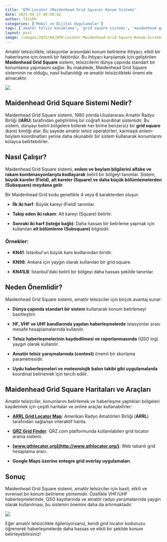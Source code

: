 ```yaml
---
title: 'QTH Locater (Maidenhead Grid Square) Konum Sistemi'
date: 2025-04-17 00:50:42
author: TA1SPH
categories: ['Mobil ve Dijital Uygulamalar']
tags: ['amatör telsiz konumlama', 'grid square sistemi', 'maidenhead grid', 'qth locator', 'vhf uhf grid']
layout: post
image: /images/2025/04/QTH-Locater-Maidenhead-Grid-Square-Konum-Sistemi.png
---
```


Amatör telsizcilikte, istasyonlar arasındaki konum belirleme ihtiyacı, etkili bir haberleşme için önemli bir faktördür. Bu ihtiyacı karşılamak için geliştirilen **Maidenhead Grid Square** sistemi, telsizcilerin dünya çapında standart bir konumlama yapmasını sağlar. Bu makalede, Maidenhead Grid Square sisteminin ne olduğu, nasıl kullanıldığı ve amatör telsizcilikteki önemi ele alınacaktır.

![](/images/2025/04/Maidenhead_Locator_Map.png)

## Maidenhead Grid Square Sistemi Nedir?

Maidenhead Grid Square sistemi, 1980 yılında Uluslararası Amatör Radyo Birliği (**IARU**) tarafından geliştirilmiş bir coğrafi koordinat sistemidir. Bu sistem, dünyayı belirli bölgelere bölerek her birine benzersiz bir **grid square** (kare) kimliği atar. Bu sayede amatör telsiz operatörleri, karmaşık enlem-boylam koordinatları yerine daha okunabilir bir sistem kullanarak konumlarını kolayca belirtebilirler.

## Nasıl Çalışır?

Maidenhead Grid Square sistemi, **enlem ve boylam bilgilerini alfabe ve rakam kombinasyonlarıyla kodlayarak** belirli bir bölgeyi tanımlar. Sistem, **büyük kareler (Field), alt kareler (Square) ve daha küçük bölümlemelerden (Subsquare) meydana gelir**.

Bir Maidenhead Grid kodu genellikle 4 veya 6 karakterden oluşur:

- **İlk iki harf**: Büyük kareyi (Field) tanımlar.

- **Takip eden iki rakam**: Alt kareyi (Square) belirtir.

- **Sonraki iki harf (isteğe bağlı)**: Daha hassas bir belirleme yapmak için kullanılan **alt bölümleme (Subsquare)** bilgisidir.

### Örnekler:

- **KN41**: İstanbul'un büyük kare kodlarından biridir.

- **KN98**: Ankara için yaygın olarak kullanılan bir grid square.

- **KN41LB**: İstanbul'daki belirli bir bölgeyi daha hassas şekilde tanımlar.

## Neden Önemlidir?

Maidenhead Grid Square sistemi, amatör telsizciler için birçok avantaj sunar:

- **Dünya çapında standart bir sistem** kullanarak konum belirlemeyi basitleştirir.

- **HF, VHF ve UHF bandlarında yapılan haberleşmelerde** istasyonlar arası mesafe hesaplamalarında kullanılır.

- **Telsiz haberleşmelerinin kaydedilmesi ve raporlanmasında** (QSO log) yaygın olarak kullanılır.

- **Amatör telsiz yarışmalarında (contest)** önemli bir skorlama parametresidir.

- **Uydu haberleşmeleri ve meteorolojik balon takibi gibi uygulamalarda** koordinat belirlemek için tercih edilir.

## Maidenhead Grid Square Haritaları ve Araçları

Amatör telsizciler, konumlarını belirlemek ve haberleşme yaptıkları bölgeleri kaydetmek için çeşitli haritalar ve online araçlar kullanabilirler:

- [**ARRL Grid Locator Map**](https://www.levinecentral.com/ham/grid_square.php): Amerikan Radyo Amatörleri Birliği (**ARRL**) tarafından sağlanan interaktif harita.

- [**QRZ Grid Finder**](https://www.qrz.com/gridmapper): QRZ.com platformunda kullanılabilen grid locator arama sistemi.

- **[www.qthlocator.org](http://www.qthlocator.org/)**: Web tabanlı grid hesaplama aracı.

- **Google Maps üzerine entegre grid overlay uygulamaları**.

## Sonuç

Maidenhead Grid Square sistemi, amatör telsizciler için basit, etkili ve evrensel bir konum belirleme yöntemidir. Özellikle VHF/UHF haberleşmelerinde, QSO kayıtlarında ve amatör radyo yarışmalarında yaygın olarak kullanılması, bu sistemin önemini daha da artırmaktadır.

[![](/images/2025/04/QTH-Locater.png)](https://k7fry.com/grid/)

Eğer amatör telsizcilikle ilgileniyorsanız, kendi grid locator kodunuzu öğrenerek haberleşmelerde daha hassas ve etkili bir şekilde konum belirleyebilirsiniz!
